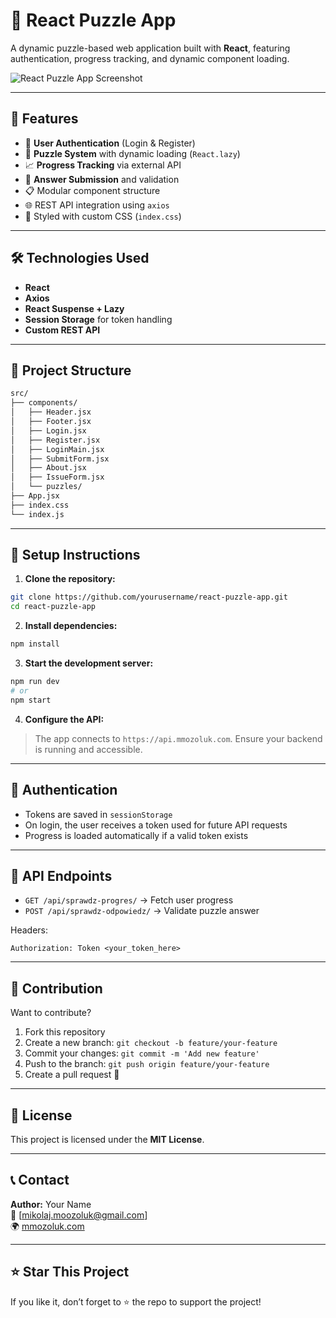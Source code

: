 # 🧩 React Puzzle App

A dynamic puzzle-based web application built with **React**, featuring authentication, progress tracking, and dynamic component loading.

![React Puzzle App Screenshot](https://imgur.com/a/qCnTh8d)

---

## 🚀 Features

- 🔐 **User Authentication** (Login & Register)
- 🧠 **Puzzle System** with dynamic loading (`React.lazy`)
- 📈 **Progress Tracking** via external API
- 📨 **Answer Submission** and validation
- 📋 Modular component structure
- 🌐 REST API integration using `axios`
- 🎨 Styled with custom CSS (`index.css`)

---

## 🛠️ Technologies Used

- **React**
- **Axios**
- **React Suspense + Lazy**
- **Session Storage** for token handling
- **Custom REST API**

---

## 📂 Project Structure

```bash
src/
├── components/
│   ├── Header.jsx
│   ├── Footer.jsx
│   ├── Login.jsx
│   ├── Register.jsx
│   ├── LoginMain.jsx
│   ├── SubmitForm.jsx
│   ├── About.jsx
│   ├── IssueForm.jsx
│   └── puzzles/
├── App.jsx
├── index.css
└── index.js
```

---

## 🔧 Setup Instructions

1. **Clone the repository:**

```bash
git clone https://github.com/yourusername/react-puzzle-app.git
cd react-puzzle-app
```

2. **Install dependencies:**

```bash
npm install
```

3. **Start the development server:**

```bash
npm run dev
# or
npm start
```

4. **Configure the API:**

> The app connects to `https://api.mmozoluk.com`. Ensure your backend is running and accessible.

---

## 🔐 Authentication

- Tokens are saved in `sessionStorage`
- On login, the user receives a token used for future API requests
- Progress is loaded automatically if a valid token exists

---

## 📡 API Endpoints

- `GET /api/sprawdz-progres/` → Fetch user progress
- `POST /api/sprawdz-odpowiedz/` → Validate puzzle answer

Headers:

```http
Authorization: Token <your_token_here>
```

---

## 🧠 Contribution

Want to contribute?

1. Fork this repository
2. Create a new branch: `git checkout -b feature/your-feature`
3. Commit your changes: `git commit -m 'Add new feature'`
4. Push to the branch: `git push origin feature/your-feature`
5. Create a pull request 🎉

---

## 📃 License

This project is licensed under the **MIT License**.

---

## 📞 Contact

**Author:** Your Name  
📧 [mikolaj.moozoluk@gmail.com]  
🌍 [mmozoluk.com](https://mmozoluk.com)

---

## ⭐️ Star This Project

If you like it, don’t forget to ⭐ the repo to support the project!
